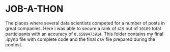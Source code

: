 # JOB-A-THON

The places where several data scientists competed for a number of posts in great companies. 
Here i was able to secure a rank of `419` out of `10109` total participants with an accuracy of `0.6589473914`. 
This folder contains my final .ipynb file with complete code and the final csv file prepared during the contest.

